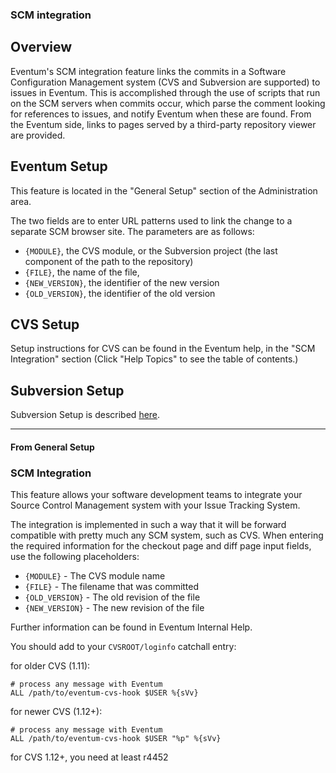 ### SCM integration

## Overview

Eventum's SCM integration feature links the commits in a Software Configuration Management system (CVS and Subversion are supported) to issues in Eventum. This is accomplished through the use of scripts that run on the SCM servers when commits occur, which parse the comment looking for references to issues, and notify Eventum when these are found. From the Eventum side, links to pages served by a third-party repository viewer are provided.

## Eventum Setup

This feature is located in the "General Setup" section of the Administration area.

The two fields are to enter URL patterns used to link the change to a separate SCM browser site. The parameters are as follows:

-   `{MODULE}`, the CVS module, or the Subversion project (the last component of the path to the repository)
-   `{FILE}`, the name of the file,
-   `{NEW_VERSION}`, the identifier of the new version
-   `{OLD_VERSION}`, the identifier of the old version

## CVS Setup

Setup instructions for CVS can be found in the Eventum help, in the "SCM Integration" section (Click "Help Topics" to see the table of contents.)

## Subversion Setup

Subversion Setup is described [here](Subversion-integration.md).

---

#### From General Setup

### SCM Integration

This feature allows your software development teams to integrate your Source Control Management system with your Issue Tracking System.

The integration is implemented in such a way that it will be forward compatible with pretty much any SCM system, such as CVS. When entering the required information for the checkout page and diff page input fields, use the following placeholders:

-   `{MODULE}` - The CVS module name
-   `{FILE}` - The filename that was committed
-   `{OLD_VERSION}` - The old revision of the file
-   `{NEW_VERSION}` - The new revision of the file

Further information can be found in Eventum Internal Help.

You should add to your `CVSROOT/loginfo` catchall entry:

for older CVS (1.11):

    # process any message with Eventum
    ALL /path/to/eventum-cvs-hook $USER %{sVv}

for newer CVS (1.12+):

    # process any message with Eventum
    ALL /path/to/eventum-cvs-hook $USER "%p" %{sVv}

for CVS 1.12+, you need at least r4452

